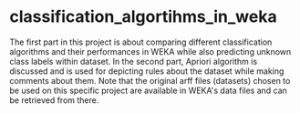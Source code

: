 # classification_algortihms_in_weka
The first part in this project is about comparing different classification algorithms and their performances in WEKA while also predicting unknown class labels within dataset. In the second part, Apriori algorithm is discussed and is used for depicting rules about the dataset while making comments about them.
Note that the original arff files (datasets) chosen to be used on this specific project are available in WEKA's data files and can be retrieved from there.
